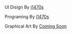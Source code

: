 UI Disign By [i1470s](https://github.com/i1470s)

Programing By [i1470s](https://github.com/i1470s)

Graphical Art By [Coming Soon](https://github.com/)
